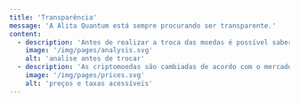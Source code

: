 ```yaml
---
title: 'Transparência'
message: 'A Alita Quantum está sempre procurando ser transparente.'
content:
  - description: 'Antes de realizar a troca das moedas é possível saber o quanto você vai receber, este valor não sofre alterações, exceto em casos de quando o depósito é diferente do analisado.'
    image: '/img/pages/analysis.svg'
    alt: 'analise antes de trocar'
  - description: 'As criptomoedas são cambiadas de acordo com o mercado global, procuramos os menores preços e taxas de troca antes de confirmar a transação.'
    image: '/img/pages/prices.svg'
    alt: 'preços e taxas acessíveis'
---
```


